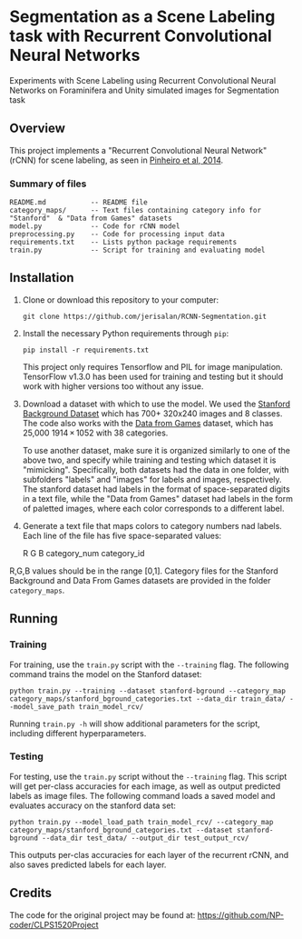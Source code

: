 # Segmentation as a Scene Labeling task with Recurrent Convolutional Neural Networks
Experiments with Scene Labeling using Recurrent Convolutional Neural Networks on Foraminifera and Unity simulated images for Segmentation task

## Overview
This project implements a "Recurrent Convolutional Neural Network" (rCNN) for scene labeling,
as seen in [Pinheiro et al, 2014](http://www.jmlr.org/proceedings/papers/v32/pinheiro14.pdf).

### Summary of files
    README.md           -- README file
    category_maps/      -- Text files containing category info for "Stanford"  & "Data from Games" datasets
    model.py            -- Code for rCNN model
    preprocessing.py    -- Code for processing input data
    requirements.txt    -- Lists python package requirements
    train.py            -- Script for training and evaluating model

## Installation
 1. Clone or download this repository to your computer:

    ```git clone https://github.com/jerisalan/RCNN-Segmentation.git```

 2. Install the necessary Python requirements through `pip`:

    ```pip install -r requirements.txt```

    This project only requires Tensorflow and PIL for image manipulation. TensorFlow v1.3.0 has been used for training and testing but it should work with higher versions too without any issue.

 3. Download a dataset with which to use the model.
 We used the [Stanford Background Dataset](http://dags.stanford.edu/projects/scenedataset.html) which has 700+ 320x240 images and 8 classes.
 The code also works with the [Data from Games](https://download.visinf.tu-darmstadt.de/data/from_games/)
 dataset, which has 25,000 1914 × 1052 with 38 categories.

    To use another dataset, make sure it is organized similarly to one of the above two, and specify while training and testing which dataset it is "mimicking".
  Specifically, both datasets had the data in one folder, with subfolders "labels" and "images" for labels and images, respectively.
  The stanford dataset had labels in the format of space-separated digits in a text file, while the "Data from  Games" dataset had labels in the form of paletted images,
   where each color corresponds to a different label.

  4. Generate a text file that maps colors to category numbers nad labels. Each line of the file has five space-separated values:


      R  G  B category_num category_id

   R,G,B values should be in the range [0,1].
   Category files for the Stanford Background and Data From Games datasets are provided in the folder `category_maps`.

## Running

### Training
For training, use the `train.py` script with the `--training` flag. The following command trains the model on the Stanford dataset:

    python train.py --training --dataset stanford-bground --category_map category_maps/stanford_bground_categories.txt --data_dir train_data/ --model_save_path train_model_rcv/


Running `train.py -h` will show additional parameters for the script, including different hyperparameters.

### Testing
For testing, use the `train.py` script without the `--training` flag.
This script will get per-class accuracies for each image, as well as output predicted labels as image files.
The following command loads a saved model and evaluates accuracy on the stanford data set:

    python train.py --model_load_path train_model_rcv/ --category_map category_maps/stanford_bground_categories.txt --dataset stanford-bground --data_dir test_data/ --output_dir test_output_rcv/


This outputs per-clas accuracies for each layer of the recurrent rCNN, and also saves predicted labels for each layer.

## Credits

The code for the original project may be found at: https://github.com/NP-coder/CLPS1520Project

